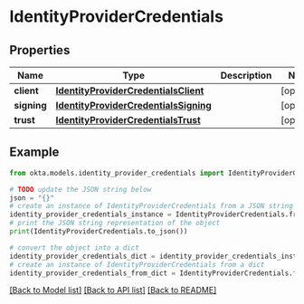# IdentityProviderCredentials


## Properties

Name | Type | Description | Notes
------------ | ------------- | ------------- | -------------
**client** | [**IdentityProviderCredentialsClient**](IdentityProviderCredentialsClient.md) |  | [optional] 
**signing** | [**IdentityProviderCredentialsSigning**](IdentityProviderCredentialsSigning.md) |  | [optional] 
**trust** | [**IdentityProviderCredentialsTrust**](IdentityProviderCredentialsTrust.md) |  | [optional] 

## Example

```python
from okta.models.identity_provider_credentials import IdentityProviderCredentials

# TODO update the JSON string below
json = "{}"
# create an instance of IdentityProviderCredentials from a JSON string
identity_provider_credentials_instance = IdentityProviderCredentials.from_json(json)
# print the JSON string representation of the object
print(IdentityProviderCredentials.to_json())

# convert the object into a dict
identity_provider_credentials_dict = identity_provider_credentials_instance.to_dict()
# create an instance of IdentityProviderCredentials from a dict
identity_provider_credentials_from_dict = IdentityProviderCredentials.from_dict(identity_provider_credentials_dict)
```
[[Back to Model list]](../README.md#documentation-for-models) [[Back to API list]](../README.md#documentation-for-api-endpoints) [[Back to README]](../README.md)


